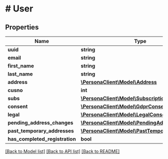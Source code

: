 # # User

## Properties

Name | Type | Description | Notes
------------ | ------------- | ------------- | -------------
**uuid** | **string** |  | 
**email** | **string** |  | 
**first_name** | **string** |  | [optional] 
**last_name** | **string** |  | [optional] 
**address** | [**\PersonaClient\Model\Address**](Address.md) |  | [optional] 
**cusno** | **int** |  | 
**subs** | [**\PersonaClient\Model\Subscription[]**](Subscription.md) |  | 
**consent** | [**\PersonaClient\Model\GdprConsent[]**](GdprConsent.md) |  | 
**legal** | [**\PersonaClient\Model\LegalConsent[]**](LegalConsent.md) |  | 
**pending_address_changes** | [**\PersonaClient\Model\PendingAddressChange[]**](PendingAddressChange.md) |  | [optional] 
**past_temporary_addresses** | [**\PersonaClient\Model\PastTemporaryAddress[]**](PastTemporaryAddress.md) |  | 
**has_completed_registration** | **bool** |  | 

[[Back to Model list]](../../README.md#documentation-for-models) [[Back to API list]](../../README.md#documentation-for-api-endpoints) [[Back to README]](../../README.md)


